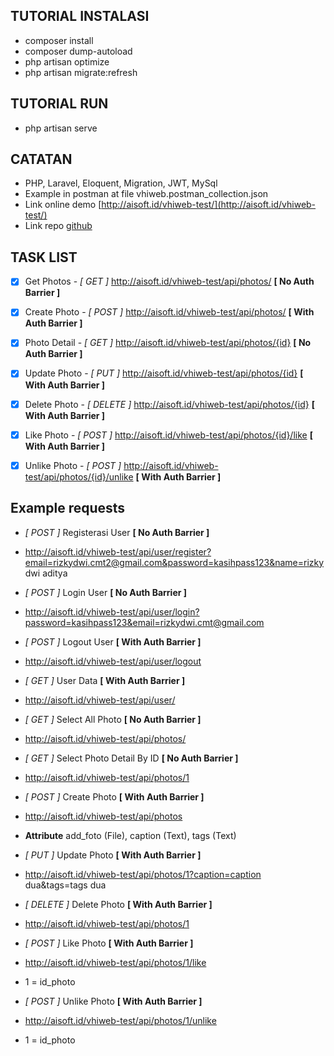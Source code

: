 ## TUTORIAL INSTALASI

- composer install
- composer dump-autoload
- php artisan optimize
- php artisan migrate:refresh

## TUTORIAL RUN
- php artisan serve

## CATATAN

- PHP, Laravel, Eloquent, Migration, JWT, MySql
- Example in postman at file vhiweb.postman_collection.json
- Link online demo [http://aisoft.id/vhiweb-test/](http://aisoft.id/vhiweb-test/)
- Link repo [github](https://github.com/rizkydwicmt/test-vhiweb)

## TASK LIST
- [x] Get Photos - *[ GET ]* http://aisoft.id/vhiweb-test/api/photos/ **[ No Auth Barrier ]**
- [x] Create Photo - *[ POST ]* http://aisoft.id/vhiweb-test/api/photos/ **[ With Auth Barrier ]**
- [x] Photo Detail - *[ GET ]* http://aisoft.id/vhiweb-test/api/photos/{id} **[ No Auth Barrier ]**
- [x] Update Photo - *[ PUT ]* http://aisoft.id/vhiweb-test/api/photos/{id} **[ With Auth Barrier ]**
- [x] Delete Photo - *[ DELETE ]* http://aisoft.id/vhiweb-test/api/photos/{id} **[ With Auth Barrier ]**
- [x] Like Photo - *[ POST ]* http://aisoft.id/vhiweb-test/api/photos/{id}/like **[ With Auth Barrier ]**
- [x] Unlike Photo - *[ POST ]* http://aisoft.id/vhiweb-test/api/photos/{id}/unlike **[ With Auth Barrier ]**


## Example requests

- *[ POST ]* Registerasi User **[ No Auth Barrier ]**
- http://aisoft.id/vhiweb-test/api/user/register?email=rizkydwi.cmt2@gmail.com&password=kasihpass123&name=rizky dwi aditya

- *[ POST ]* Login User **[ No Auth Barrier ]**
- http://aisoft.id/vhiweb-test/api/user/login?password=kasihpass123&email=rizkydwi.cmt@gmail.com

- *[ POST ]* Logout User **[ With Auth Barrier ]**
- http://aisoft.id/vhiweb-test/api/user/logout

- *[ GET ]* User Data **[ With Auth Barrier ]**
- http://aisoft.id/vhiweb-test/api/user/

- *[ GET ]* Select All Photo **[ No Auth Barrier ]**
- http://aisoft.id/vhiweb-test/api/photos/

- *[ GET ]* Select Photo Detail By ID **[ No Auth Barrier ]**
- http://aisoft.id/vhiweb-test/api/photos/1

- *[ POST ]* Create Photo **[ With Auth Barrier ]**
- http://aisoft.id/vhiweb-test/api/photos
- **Attribute** add_foto (File), caption (Text), tags (Text)

- *[ PUT ]* Update Photo **[ With Auth Barrier ]**
- http://aisoft.id/vhiweb-test/api/photos/1?caption=caption dua&tags=tags dua

- *[ DELETE ]* Delete Photo **[ With Auth Barrier ]**
- http://aisoft.id/vhiweb-test/api/photos/1

- *[ POST ]* Like Photo **[ With Auth Barrier ]**
- http://aisoft.id/vhiweb-test/api/photos/1/like
- 1 = id_photo

- *[ POST ]* Unlike Photo **[ With Auth Barrier ]**
- http://aisoft.id/vhiweb-test/api/photos/1/unlike
- 1 = id_photo